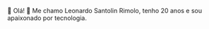 
:pushpin: Olá! :wave: Me chamo Leonardo Santolin Rimolo, tenho 20 anos e sou apaixonado por tecnologia.

